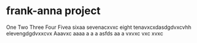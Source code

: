 # frank-anna project
One
Two
Three
Four
Fivea
sixaa
sevenacxvxc
eight
tenavxcxdasdgdvxcvhh
elevengdgdvxxcvx
Aaavxc
aaaa
a
a
a
asfds
aa
a
vxvxc
vxc
xvxc
